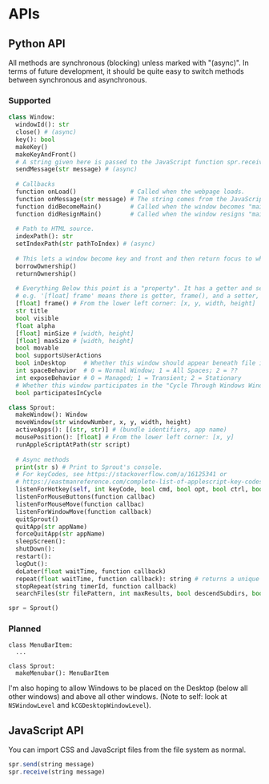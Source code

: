# APIs
## Python API
All methods are synchronous (blocking) unless marked with "(async)". In terms of future development, it should be quite easy to switch methods between synchronous and asynchronous.
### Supported
```python
class Window:
  windowId(): str
  close() # (async)
  key(): bool
  makeKey()
  makeKeyAndFront()
  # A string given here is passed to the JavaScript function spr.receive().
  sendMessage(str message) # (async)
  
  # Callbacks
  function onLoad()               # Called when the webpage loads.
  function onMessage(str message) # The string comes from the JavaScript method spr.send().
  function didBecomeMain()        # Called when the window becomes "main" status.
  function didResignMain()        # Called when the window resigns "main" status.
  
  # Path to HTML source.
  indexPath(): str
  setIndexPath(str pathToIndex) # (async)
  
  # This lets a window become key and front and then return focus to where it was originally.
  borrowOwnership()
  returnOwnership()
  
  # Everything Below this point is a "property". It has a getter and setter method.
  # e.g. '[float] frame' means there is getter, frame(), and a setter, setFrame().
  [float] frame() # From the lower left corner: [x, y, width, height]
  str title
  bool visible
  float alpha
  [float] minSize # [width, height]
  [float] maxSize # [width, height]
  bool movable
  bool supportsUserActions
  bool inDesktop     # Whether this window should appear beneath file icons.
  int spaceBehavior  # 0 = Normal Window; 1 = All Spaces; 2 = ??
  int exposeBehavior # 0 = Managed; 1 = Transient; 2 = Stationary
  # Whether this window participates in the "Cycle Through Windows Window menu item"
  bool participatesInCycle

class Sprout:
  makeWindow(): Window
  moveWindow(str windowNumber, x, y, width, height)
  activeApps(): [(str, str)] # (bundle identifiers, app name)
  mousePosition(): [float] # From the lower left corner: [x, y]
  runAppleScriptAtPath(str script)
  
  # Async methods
  print(str s) # Print to Sprout's console.
  # For keyCodes, see https://stackoverflow.com/a/16125341 or
  # https://eastmanreference.com/complete-list-of-applescript-key-codes
  listenForHotkey(self, int keyCode, bool cmd, bool opt, bool ctrl, bool shift, function callback) # (async)
  listenForMouseButtons(function callbac)
  listenForMouseMove(function callbac)
  listenForWindowMove(function callback)
  quitSprout()
  quitApp(str appName)
  forceQuitApp(str appName)
  sleepScreen():
  shutDown():
  restart():
  logOut():
  doLater(float waitTime, function callback)
  repeat(float waitTime, function callback): string # returns a unique timerId
  stopRepeat(string timerId, function callback)
  searchFiles(str filePattern, int maxResults, bool descendSubdirs, bool includeHidden, bool includeDirs, bool includeFiles, [str] extensions, str path, [str] pathsToExclude, function callback)

spr = Sprout()
```

### Planned
```
class MenuBarItem:
  ...

class Sprout:
  makeMenubar(): MenuBarItem
```

I'm also hoping to allow Windows to be placed on the Desktop (below all other windows) and above all other windows. (Note to self: look at `NSWindowLevel` and `kCGDesktopWindowLevel`).

## JavaScript API
You can import CSS and JavaScript files from the file system as normal.
```javascript
spr.send(string message)
spr.receive(string message)
```
